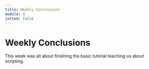 ```yaml
---
title: Weekly Conclusions
module: 9
jotted: false
---
```


# Weekly Conclusions

This week was all about finishing the basic tutorial teaching us about scripting.